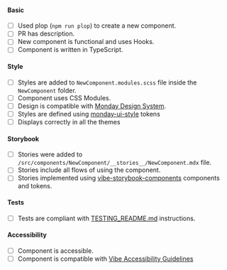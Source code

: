 <!--

Please go over the checklist and make sure all conditions are met.

--->

#### Basic

- [ ] Used plop (`npm run plop`) to create a new component.
- [ ] PR has description.
- [ ] New component is functional and uses Hooks.
- [ ] Component is written in TypeScript.

#### Style

- [ ] Styles are added to `NewComponent.modules.scss` file inside the `NewComponent` folder.
- [ ] Component uses CSS Modules.
- [ ] Design is compatible with [Monday Design System](https://design.monday.com/).
- [ ] Styles are defined using [monday-ui-style](https://github.com/mondaycom/monday-ui-react-core/tree/monorepo-style/packages/monday-ui-style) tokens
- [ ] Displays correctly in all the themes

#### Storybook

- [ ] Stories were added to `/src/components/NewComponent/__stories__/NewComponent.mdx` file.
- [ ] Stories include all flows of using the component.
- [ ] Stories implemented using [vibe-storybook-components](https://github.com/mondaycom/vibe-storybook-components) components and tokens.

#### Tests

- [ ] Tests are compliant with [TESTING_README.md](/packages/core/TESTING_README.md) instructions.

#### Accessibility

- [ ] Component is accessible.
- [ ] Component is compatible with [Vibe Accessibility Guidelines](https://style.monday.com/?path=/docs/foundations-accessibility--docs)
